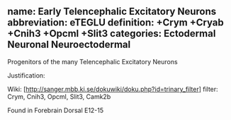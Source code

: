 name: Early Telencephalic Excitatory Neurons
abbreviation: eTEGLU
definition: +Crym +Cryab +Cnih3 +Opcml +Slit3
categories: Ectodermal Neuronal Neuroectodermal
---

Progenitors of the many Telencephalic Excitatory Neurons

Justification:

Wiki:
[http://sanger.mbb.ki.se/dokuwiki/doku.php?id=trinary_filter] filter: Crym, Cnih3, Opcml, Slit3, Camk2b

Found in Forebrain Dorsal E12-15
